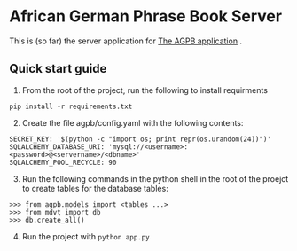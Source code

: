 # African German Phrase Book Server

This is (so far) the server application for [The AGPB application](https://www.goethe.de/ins/cm/en/kul/sup/agp.html) .

## Quick start guide

1. From the root of the project, run the following to install requirments
```
pip install -r requirements.txt
```

2. Create the file agpb/config.yaml with the following contents:
```
SECRET_KEY: '$(python -c "import os; print repr(os.urandom(24))")'
SQLALCHEMY_DATABASE_URI: 'mysql://<username>:<password>@<servername>/<dbname>'
SQLALCHEMY_POOL_RECYCLE: 90

```
3. Run the following commands in the python shell in the root of the proejct to create tables for the database tables:
```
>>> from agpb.models import <tables ...>
>>> from mdvt import db
>>> db.create_all()

```
4. Run the project  with `python app.py`